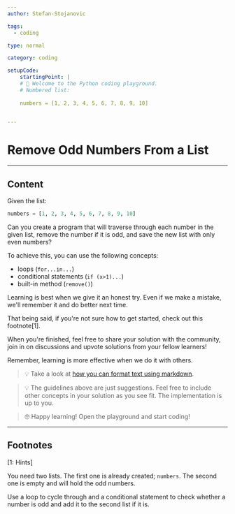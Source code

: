 ```yaml
---
author: Stefan-Stojanovic

tags:
  - coding

type: normal

category: coding

setupCode:
	startingPoint: |
  	# 👋 Welcome to the Python coding playground. 
  	# Numbered list:
  	
    numbers = [1, 2, 3, 4, 5, 6, 7, 8, 9, 10]


---
```


# Remove Odd Numbers From a List

---

## Content

Given the list:
```python
numbers = [1, 2, 3, 4, 5, 6, 7, 8, 9, 10]
```

Can you create a program that will traverse through each number in the given list, remove the number if it is odd, and save the new list with only even numbers?

To achieve this, you can use the following concepts:
- loops (`for...in...`)
- conditional statements (`if (x>1)...`)
- built-in method (`remove()`)

Learning is best when we give it an honest try. Even if we make a mistake, we'll remember it and do better next time.

That being said, if you're not sure how to get started, check out this footnote[1]. 

When you're finished, feel free to share your solution with the community, join in on discussions and upvote solutions from your fellow learners!

Remember, learning is more effective when we do it with others.

> 💡 Take a look at [how you can format text using markdown](https://www.enki.com/glossary/general/markdown-formatting).

> 💡 The guidelines above are just suggestions. Feel free to include other concepts in your solution as you see fit. The implementation is up to you.

> 🤓 Happy learning! Open the playground and start coding!

---

## Footnotes

[1: Hints]

You need two lists. The first one is already created; `numbers`. The second one is empty and will hold the odd numbers.

Use a loop to cycle through and a conditional statement to check whether a number is odd and add it to the second list if it is.
